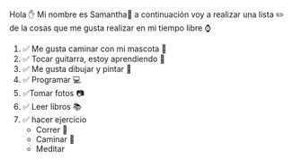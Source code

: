 Hola :raised_hand:
Mi nombre es Samantha:woman:
a continuación voy a realizar una lista :pencil2: de la cosas que me gusta realizar en mi tiempo libre :watch:

1. :white_check_mark: Me gusta caminar con mi mascota :dog:
2. :white_check_mark: Tocar guitarra, estoy aprendiendo :guitar:
3. :white_check_mark: Me gusta dibujar y pintar :art:
4. :white_check_mark: Programar :computer:
5. :white_check_mark:Tomar fotos :camera:
6. :white_check_mark: Leer libros :books:
7. :white_check_mark: hacer ejercicio
    * Correr :running:
    * Caminar :walking:
    * Meditar

